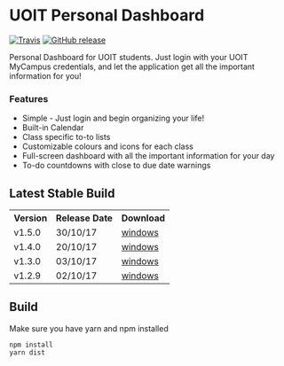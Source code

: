 # UOIT Personal Dashboard


[![Travis](https://img.shields.io/travis/ethanelliott/PersonalDashboard.svg?style=flat-square)](https://travis-ci.org/ethanelliott/PersonalDashboard)
[![GitHub release](https://img.shields.io/github/release/ethanelliott/PersonalDashboard.svg?style=flat-square)](https://github.com/ethanelliott/PersonalDashboard)

Personal Dashboard for UOIT students.
Just login with your UOIT MyCampus credentials, and let the application get all the important information for you!

### Features
* Simple - Just login and begin organizing your life!
* Built-in Calendar
* Class specific to-to lists
* Customizable colours and icons for each class
* Full-screen dashboard with all the important information for your day
* To-do countdowns with close to due date warnings

## Latest Stable Build

<table>
  <tr>
    <th>Version</th>
    <th>Release Date</th>
    <th colspan="3">Download</th>
  </tr>
  <tr>
    <td>v1.5.0</td>
    <td>30/10/17</td>
    <td><a href="https://github.com/ethanelliott/PersonalDashboard/releases/download/v1.5.0/UOITPD.Setup.1.5.0.exe">windows</a></td>
  </tr>
  <tr>
    <td>v1.4.0</td>
    <td>20/10/17</td>
    <td><a href="https://github.com/ethanelliott/PersonalDashboard/releases/download/v1.4.0/UOITPD.Setup.1.4.0.exe">windows</a></td>
  </tr>
  <tr>
    <td>v1.3.0</td>
    <td>03/10/17</td>
    <td><a href="https://github.com/ethanelliott/PersonalDashboard/releases/download/v1.3.0/UOITPD.Setup.1.3.0.exe">windows</a></td>
  </tr>
  <tr>
    <td>v1.2.9</td>
    <td>02/10/17</td>
    <td><a href="https://github.com/ethanelliott/PersonalDashboard/releases/download/v1.2.9/UOITPD.Setup.1.2.9.exe">windows</a></td>
  </tr>
</table>


## Build

Make sure you have yarn and npm installed
```
npm install
yarn dist
```
